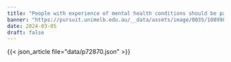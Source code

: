 ```yaml
---
title: "People with experience of mental health conditions should be paid to help others"
banner: "https://pursuit.unimelb.edu.au/__data/assets/image/0035/108998/Image-2.webp"
date: 2024-03-05
draft: false
---
```


{{< json_article file="data/p72870.json" >}}